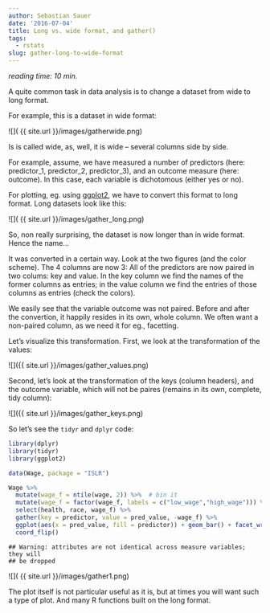 ```yaml
---
author: Sebastian Sauer
date: '2016-07-04'
title: Long vs. wide format, and gather()
tags:
  - rstats
slug: gather-long-to-wide-format
---
```


*reading time: 10 min.*

A quite common task in data analysis is to change a dataset from wide to long format.

For example, this is a dataset in wide format:

 
![]( {{ site.url }}/images/gatherwide.png)

Is is called wide, as, well, it is wide – several columns side by side.

For example, assume, we have measured a number of predictors (here: predictor_1, predictor_2, predictor_3), and an outcome measure (here: outcome). In this case, each variable is dichotomous (either yes or no).

For plotting, eg. using [ggplot2](http://ggplot2.org), we have to convert this format to long format. Long datasets look like this:

![]( {{ site.url }}/images/gather_long.png)

So, non really surprising, the dataset is now longer than in wide format. Hence the name…

It was converted in a certain way. Look at the two figures (and the color scheme). The 4 columns are now 3: All of the predictors are now paired in two colums: key and value. In the key column we find the names of the former columns as entries; in the value column we find the entries of those columns as entries (check the colors).

We easily see that the variable outcome was not paired. Before and after the convertion, it happily resides in its own, whole column. We often want a non-paired column, as we need it for eg., facetting.

Let’s visualize this transformation. First, we look at the transformation of the values:

![]({{ site.url }}/images/gather_values.png)

Second, let’s look at the transformation of the keys (column headers), and the outcome variable, which will not be paires (remains in its own, complete, tidy column):

![]({{ site.url }}/images/gather_keys.png)

 

So let’s see the `tidyr` and `dplyr` code:


```r
library(dplyr)
library(tidyr)
library(ggplot2)

data(Wage, package = "ISLR")

Wage %>%
  mutate(wage_f = ntile(wage, 2)) %>%  # bin it
  mutate(wage_f = factor(wage_f, labels = c("low_wage","high_wage"))) %>%
  select(health, race, wage_f) %>%
  gather(key = predictor, value = pred_value, -wage_f) %>%
  ggplot(aes(x = pred_value, fill = predictor)) + geom_bar() + facet_wrap(~wage_f) +
  coord_flip()
```

```
## Warning: attributes are not identical across measure variables; they will
## be dropped
```

![]( {{ site.url }}/images/gather1.png)



The plot itself is not particular useful as it is, but at times you will want such a type of plot. And many R functions built on the long format.
